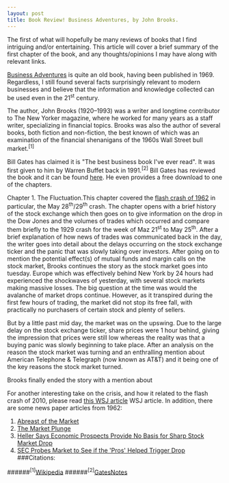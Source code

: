 ```yaml
---
layout: post
title: Book Review! Business Adventures, by John Brooks.
---
```


The first of what will hopefully be many reviews of books that I find intriguing and/or entertaining. This article will cover a brief summary of the first chapter of the book, and any thoughts/opinions I may have along with relevant links.

[Business Adventures](https://www.goodreads.com/book/show/4191136-business-adventures) is quite an old book, having been published in 1969. Regardless, I still found several facts surprisingly relevant to modern businesses and believe that the information and knowledge collected can be used even in the 21<sup>st</sup> century.

The author, John Brooks (1920–1993) was a writer and longtime contributor to The New Yorker magazine, where he worked for many years as a staff writer, specializing in financial topics. Brooks was also the author of several books, both fiction and non-fiction, the best known of which was an examination of the financial shenanigans of the 1960s Wall Street bull market.<sup>[1]</sup>

Bill Gates has claimed it is "The best business book I've ever read". It was first given to him by Warren Buffet back in 1991.<sup>[2]</sup> Bill Gates has reviewed the book and it can be found [here](http://www.gatesnotes.com/Books/Business-Adventures). He even provides a free download to one of the chapters.

Chapter 1. The Fluctuation.This chapter covered the [flash crash of 1962](https://en.wikipedia.org/wiki/Kennedy_Slide_of_1962) in particular, the May 28<sup>th</sup>/29<sup>th</sup> crash. The chapter opens with a brief history of the stock exchange which then goes on to give information on the drop in the Dow Jones and the volumes of trades which occurred and compare them briefly to the 1929 crash for the week of Maz 21<sup>st</sup> to May 25<sup>th</sup>. After a brief explanation of how news of trades was communicated back in the day, the writer goes into detail about the delays occurring on the stock exchange ticker and the panic that was slowly taking over investors. After going on to mention the potential effect(s) of mutual funds and margin calls on the stock market, Brooks continues the story as the stock market goes into tuesday. Europe which was effectively behind New York by 24 hours had experienced the shockwaves of yesterday, with several stock markets making massive losses. The big question at the time was would the avalanche of market drops continue. However, as it transpired during the first few hours of trading, the market did not stop its free fall, with practically no purchasers of certain stock and plenty of sellers.

But by a little past mid day, the market was on the upswing. Due to the large delay on the stock exchange ticker, share prices were 1 hour behind, giving the impression that prices were still low whereas the reality was that a buying panic was slowly beginning to take place. After an analysis on the reason the stock market was turning and an enthralling mention about American Telephone & Telegraph (now known as AT&T) and it being one of the key reasons the stock market turned. 

Brooks finally ended the story with a mention about

For another interesting take on the crisis, and how it related to the flash crash of 2010, please read [this WSJ article](http://www.wsj.com/articles/SB10001424052748703957604575272791511469272) WSJ article. In addition, there are some news paper articles from 1962:

1. [Abreast of the Market](http://online.wsj.com/public/resources/documents/Abreast0528.pdf)
2. [The Market Plunge](http://online.wsj.com/public/resources/documents/plung0528.pdf)
3. [Heller Says Economic Prospects Provide No Basis for Sharp Stock Market Drop](http://online.wsj.com/public/resources/documents/plunge2.0528.pdf)
4. [SEC Probes Market to See if the 'Pros' Helped Trigger Drop](http://online.wsj.com/public/resources/documents/SECSource.pdf)
###Citations:

######<sup>[1]</sup>[Wikipedia](https://en.wikipedia.org/wiki/John_Brooks_%28writer%29)
######<sup>[2]</sup>[GatesNotes](http://www.gatesnotes.com/Books/Business-Adventures)

